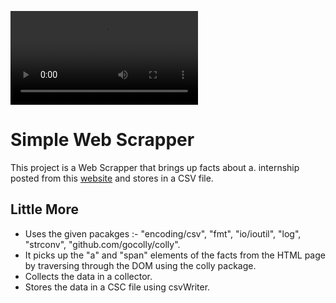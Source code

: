 
![](02_Simple_Web_Scrapper_SS.webm)


# Simple Web Scrapper

This project is a Web Scrapper that brings up facts about a. internship posted from this [website](https://internshala.com/internships) and stores in a CSV file.


## Little More
- Uses the given pacakges :- "encoding/csv", "fmt", "io/ioutil", "log", "strconv", "github.com/gocolly/colly". 
- It picks up the "a" and "span" elements of the facts from the HTML page by traversing through the DOM using the colly package.
- Collects the data in a collector.
- Stores the data in a CSC file using csvWriter.


